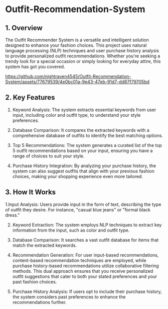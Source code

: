 # Outfit-Recommendation-System


## 1. Overview

The Outfit Recommender System is a versatile and intelligent solution designed to enhance your fashion choices. This project uses natural language processing (NLP) techniques and user purchase history analysis to provide personalized outfit recommendations. Whether you're seeking a trendy look for a special occasion or simply looking for everyday attire, this system has got you covered.

https://github.com/nightraven4545/Outfit-Recommendation-System/assets/77679539/4e0bc01a-9e43-47eb-91d7-dd87f79705bd


## 2. Key Features

1. Keyword Analysis: The system extracts essential keywords from user input, including color and outfit type, to understand your style preferences.

2. Database Comparison: It compares the extracted keywords with a comprehensive database of outfits to identify the best matching options.

3. Top 5 Recommendations: The system generates a curated list of the top 5 outfit recommendations based on your input, ensuring you have a range of choices to suit your style.

4. Purchase History Integration: By analyzing your purchase history, the system can also suggest outfits that align with your previous fashion choices, making your shopping experience even more tailored.


## 3. How It Works

 1.Input Analysis: Users provide input in the form of text, describing the type of outfit they desire. For instance, "casual blue jeans" or "formal black dress."

 2. Keyword Extraction: The system employs NLP techniques to extract key information from the input, such as color and outfit type.

 3. Database Comparison: It searches a vast outfit database for items that match the extracted keywords.

 4. Recommendation Generation:  For user input-based recommendations, content-based recommendation techniques are employed, while purchase history-based recommendations utilize collaborative filtering methods. This dual approach ensures that you receive personalized 
    outfit suggestions that cater to both your stated preferences and your past fashion choices.

 5. Purchase History Analysis: If users opt to include their purchase history, the system considers past preferences to enhance the recommendations further.

